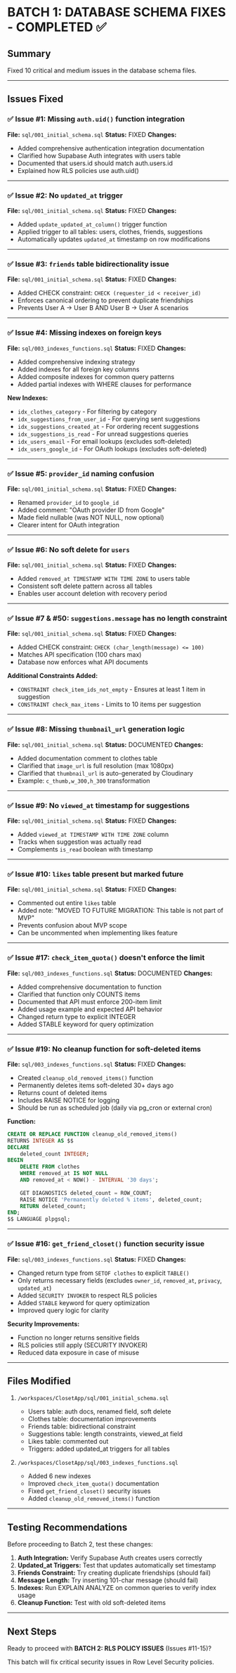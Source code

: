 # BATCH 1: DATABASE SCHEMA FIXES - COMPLETED ✅

## Summary
Fixed 10 critical and medium issues in the database schema files.

---

## Issues Fixed

### ✅ Issue #1: Missing `auth.uid()` function integration
**File:** `sql/001_initial_schema.sql`
**Status:** FIXED
**Changes:**
- Added comprehensive authentication integration documentation
- Clarified how Supabase Auth integrates with users table
- Documented that users.id should match auth.users.id
- Explained how RLS policies use auth.uid()

---

### ✅ Issue #2: No `updated_at` trigger
**File:** `sql/001_initial_schema.sql`
**Status:** FIXED
**Changes:**
- Added `update_updated_at_column()` trigger function
- Applied trigger to all tables: users, clothes, friends, suggestions
- Automatically updates `updated_at` timestamp on row modifications

---

### ✅ Issue #3: `friends` table bidirectionality issue
**File:** `sql/001_initial_schema.sql`
**Status:** FIXED
**Changes:**
- Added CHECK constraint: `CHECK (requester_id < receiver_id)`
- Enforces canonical ordering to prevent duplicate friendships
- Prevents User A → User B AND User B → User A scenarios

---

### ✅ Issue #4: Missing indexes on foreign keys
**File:** `sql/003_indexes_functions.sql`
**Status:** FIXED
**Changes:**
- Added comprehensive indexing strategy
- Added indexes for all foreign key columns
- Added composite indexes for common query patterns
- Added partial indexes with WHERE clauses for performance

**New Indexes:**
- `idx_clothes_category` - For filtering by category
- `idx_suggestions_from_user_id` - For querying sent suggestions
- `idx_suggestions_created_at` - For ordering recent suggestions
- `idx_suggestions_is_read` - For unread suggestions queries
- `idx_users_email` - For email lookups (excludes soft-deleted)
- `idx_users_google_id` - For OAuth lookups (excludes soft-deleted)

---

### ✅ Issue #5: `provider_id` naming confusion
**File:** `sql/001_initial_schema.sql`
**Status:** FIXED
**Changes:**
- Renamed `provider_id` to `google_id`
- Added comment: "OAuth provider ID from Google"
- Made field nullable (was NOT NULL, now optional)
- Clearer intent for OAuth integration

---

### ✅ Issue #6: No soft delete for `users`
**File:** `sql/001_initial_schema.sql`
**Status:** FIXED
**Changes:**
- Added `removed_at TIMESTAMP WITH TIME ZONE` to users table
- Consistent soft delete pattern across all tables
- Enables user account deletion with recovery period

---

### ✅ Issue #7 & #50: `suggestions.message` has no length constraint
**File:** `sql/001_initial_schema.sql`
**Status:** FIXED
**Changes:**
- Added CHECK constraint: `CHECK (char_length(message) <= 100)`
- Matches API specification (100 chars max)
- Database now enforces what API documents

**Additional Constraints Added:**
- `CONSTRAINT check_item_ids_not_empty` - Ensures at least 1 item in suggestion
- `CONSTRAINT check_max_items` - Limits to 10 items per suggestion

---

### ✅ Issue #8: Missing `thumbnail_url` generation logic
**File:** `sql/001_initial_schema.sql`
**Status:** DOCUMENTED
**Changes:**
- Added documentation comment to clothes table
- Clarified that `image_url` is full resolution (max 1080px)
- Clarified that `thumbnail_url` is auto-generated by Cloudinary
- Example: `c_thumb,w_300,h_300` transformation

---

### ✅ Issue #9: No `viewed_at` timestamp for suggestions
**File:** `sql/001_initial_schema.sql`
**Status:** FIXED
**Changes:**
- Added `viewed_at TIMESTAMP WITH TIME ZONE` column
- Tracks when suggestion was actually read
- Complements `is_read` boolean with timestamp

---

### ✅ Issue #10: `likes` table present but marked future
**File:** `sql/001_initial_schema.sql`
**Status:** FIXED
**Changes:**
- Commented out entire `likes` table
- Added note: "MOVED TO FUTURE MIGRATION: This table is not part of MVP"
- Prevents confusion about MVP scope
- Can be uncommented when implementing likes feature

---

### ✅ Issue #17: `check_item_quota()` doesn't enforce the limit
**File:** `sql/003_indexes_functions.sql`
**Status:** DOCUMENTED
**Changes:**
- Added comprehensive documentation to function
- Clarified that function only COUNTS items
- Documented that API must enforce 200-item limit
- Added usage example and expected API behavior
- Changed return type to explicit INTEGER
- Added STABLE keyword for query optimization

---

### ✅ Issue #19: No cleanup function for soft-deleted items
**File:** `sql/003_indexes_functions.sql`
**Status:** FIXED
**Changes:**
- Created `cleanup_old_removed_items()` function
- Permanently deletes items soft-deleted 30+ days ago
- Returns count of deleted items
- Includes RAISE NOTICE for logging
- Should be run as scheduled job (daily via pg_cron or external cron)

**Function:**
```sql
CREATE OR REPLACE FUNCTION cleanup_old_removed_items()
RETURNS INTEGER AS $$
DECLARE
    deleted_count INTEGER;
BEGIN
    DELETE FROM clothes
    WHERE removed_at IS NOT NULL
    AND removed_at < NOW() - INTERVAL '30 days';
    
    GET DIAGNOSTICS deleted_count = ROW_COUNT;
    RAISE NOTICE 'Permanently deleted % items', deleted_count;
    RETURN deleted_count;
END;
$$ LANGUAGE plpgsql;
```

---

### ✅ Issue #16: `get_friend_closet()` function security issue
**File:** `sql/003_indexes_functions.sql`
**Status:** FIXED
**Changes:**
- Changed return type from `SETOF clothes` to explicit `TABLE()`
- Only returns necessary fields (excludes `owner_id`, `removed_at`, `privacy`, `updated_at`)
- Added `SECURITY INVOKER` to respect RLS policies
- Added `STABLE` keyword for query optimization
- Improved query logic for clarity

**Security Improvements:**
- Function no longer returns sensitive fields
- RLS policies still apply (SECURITY INVOKER)
- Reduced data exposure in case of misuse

---

## Files Modified

1. `/workspaces/ClosetApp/sql/001_initial_schema.sql`
   - Users table: auth docs, renamed field, soft delete
   - Clothes table: documentation improvements
   - Friends table: bidirectional constraint
   - Suggestions table: length constraints, viewed_at field
   - Likes table: commented out
   - Triggers: added updated_at triggers for all tables

2. `/workspaces/ClosetApp/sql/003_indexes_functions.sql`
   - Added 6 new indexes
   - Improved `check_item_quota()` documentation
   - Fixed `get_friend_closet()` security issues
   - Added `cleanup_old_removed_items()` function

---

## Testing Recommendations

Before proceeding to Batch 2, test these changes:

1. **Auth Integration:** Verify Supabase Auth creates users correctly
2. **Updated_at Triggers:** Test that updates automatically set timestamp
3. **Friends Constraint:** Try creating duplicate friendships (should fail)
4. **Message Length:** Try inserting 101-char message (should fail)
5. **Indexes:** Run EXPLAIN ANALYZE on common queries to verify index usage
6. **Cleanup Function:** Test with old soft-deleted items

---

## Next Steps

Ready to proceed with **BATCH 2: RLS POLICY ISSUES** (Issues #11-15)?

This batch will fix critical security issues in Row Level Security policies.
